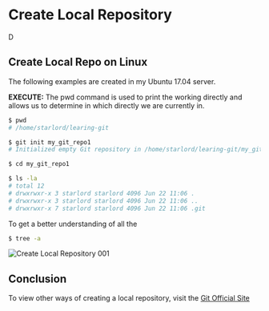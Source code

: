 # Create Local Repository
D

## Create Local Repo on Linux
The following examples are created in my Ubuntu 17.04 server.

**EXECUTE:**
The pwd command is used to print the working directly and allows us to determine in which directly we are currently in.
```bash
$ pwd
# /home/starlord/learing-git
```

```bash
$ git init my_git_repo1
# Initialized empty Git repository in /home/starlord/learing-git/my_git_repo1/.git
```

```bash
$ cd my_git_repo1
```

```bash
$ ls -la
# total 12
# drwxrwxr-x 3 starlord starlord 4096 Jun 22 11:06 .
# drwxrwxr-x 3 starlord starlord 4096 Jun 22 11:06 ..
# drwxrwxr-x 7 starlord starlord 4096 Jun 22 11:06 .git
```

To get a better understanding of all the
```bash
$ tree -a
```
![Create Local Repository 001](https://raw.githubusercontent.com/Code2Bits/Git-Commands/master/images/scenario_create_local_repo_001.png)

## Conclusion
To view other ways of creating a local repository, visit the [Git Official Site](http://git-scm.com/)
